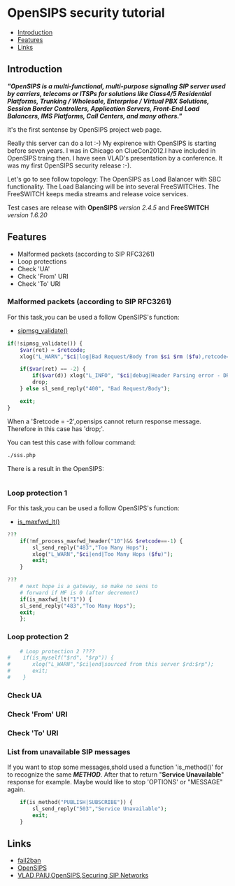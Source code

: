 # OpenSIPS security tutorial

* [Introduction](#Introduction)
* [Features](#Features)
* [Links](#Links)

## Introduction

_**"OpenSIPS is a multi-functional, multi-purpose signaling SIP server used by carriers, 
telecoms or ITSPs for solutions like Class4/5 Residential Platforms, 
Trunking / Wholesale, Enterprise / Virtual PBX Solutions, Session Border Controllers, 
Application Servers, Front-End Load Balancers, IMS Platforms, Call Centers, and many others."**_

It's the first sentense by OpenSIPS project web page.

Really this server can do a lot :-)
My expirence with OpenSIPS is starting before seven years.
I was in Chicago on ClueCon2012.I have included in OpenSIPS traing then.
I have seen VLAD's presentation by a conference.
It was my first OpenSIPS security release :-).

Let's go to see follow topology: The OpenSIPS as Load Balancer with SBC functionality.
The Load Balancing will be into several FreeSWITCHes.
The FreeSWITCH keeps media streams and release voice services.

Test cases are release with **OpenSIPS** _version 2.4.5_ and **FreeSWITCH** _version 1.6.20_

## Features

* Malformed packets (according to SIP RFC3261)
* Loop protections
* Check 'UA'
* Check 'From' URI
* Check 'To' URI

### Malformed packets (according to SIP RFC3261)

For this task,you can be used a follow OpenSIPS's function:

* [sipmsg_validate()](https://opensips.org/html/docs/modules/2.4.x/sipmsgops.html#func_sipmsg_validate)

``` php
if(!sipmsg_validate()) {
    $var(ret) = $retcode;
    xlog("L_WARN","$ci|log|Bad Request/Body from $si $rm ($fu),retcode=$var(ret)");

    if($var(ret) == -2) {
        if($var(d)) xlog("L_INFO", "$ci|debug|Header Parsing error - DROP!");
        drop;
    } else sl_send_reply("400", "Bad Request/Body");

    exit;
}
```

When a '$retcode = -2',opensips cannot return response message.
Therefore in this case has 'drop;'.

You can test this case with follow command:

``` bash
./sss.php 

```

There is a result in the OpenSIPS:

``` bash

```

### Loop protection 1

For this task,you can be used a follow OpenSIPS's function:

* [is_maxfwd_lt()](https://opensips.org/html/docs/modules/2.4.x/maxfwd.html#func_is_maxfwd_lt)


``` php
???
    if(!mf_process_maxfwd_header("10")&& $retcode==-1) {
        sl_send_reply("483","Too Many Hops");
        xlog("L_WARN","$ci|end|Too Many Hops ($fu)");
        exit;
    }

???
    # next hope is a gateway, so make no sens to
    # forward if MF is 0 (after decrement)
    if(is_maxfwd_lt("1")) {
	sl_send_reply("483","Too Many Hops");
	exit;
    };

```


### Loop protection 2

``` php
    # Loop protection 2 ????
#    if(is_myself("$rd", "$rp")) {
#       xlog("L_WARN","$ci|end|sourced from this server $rd:$rp");
#       exit;
#    }

```

### Check UA

### Check 'From' URI

### Check 'To' URI

### List from unavailable SIP messages 

If you want to stop some messages,shold used a function 'is_method()' for to recognize the same _**METHOD**_.
After that to return "**Service Unavailable**" response for example.
Maybe would like to stop 'OPTIONS' or "MESSAGE" again.

``` php
    if(is_method("PUBLISH|SUBSCRIBE")) {
        sl_send_reply("503","Service Unavailable");
        exit;
    }
```

## Links

* [fail2ban](https://github.com/fail2ban/fail2ban)
* [OpenSIPS](https://opensips.org/)
* [VLAD PAIU,OpenSIPS,Securing SIP Networks](https://opensips.org/pub/events/2012-08-07_ClueCon_Chicago/VLAD_PAIU-OpenSIPS-Securing_SIP_Networks.pdf)